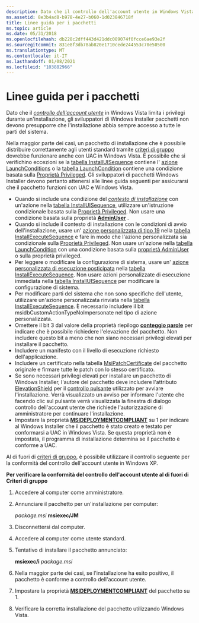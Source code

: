 ```yaml
---
description: Dato che il controllo dell'account utente in Windows Vista limita i privilegi durante un'installazione, gli sviluppatori di Windows Installer pacchetti non devono presupporre che l'installazione abbia sempre accesso a tutte le parti del sistema.
ms.assetid: 8e3b4ad8-b978-4e27-b060-1d023846718f
title: Linee guida per i pacchetti
ms.topic: article
ms.date: 05/31/2018
ms.openlocfilehash: db228c2dff443d421ddc089074f0fcce6ae93e2f
ms.sourcegitcommit: 831e8f3db78ab820e1710cede244553c70e50500
ms.translationtype: MT
ms.contentlocale: it-IT
ms.lasthandoff: 01/08/2021
ms.locfileid: "103882966"
---
```

# <a name="guidelines-for-packages"></a>Linee guida per i pacchetti

Dato che il [*controllo dell'account utente*](u-gly.md) in Windows Vista limita i privilegi durante un'installazione, gli sviluppatori di Windows Installer pacchetti non devono presupporre che l'installazione abbia sempre accesso a tutte le parti del sistema.

Nella maggior parte dei casi, un pacchetto di installazione che è possibile distribuire correttamente agli utenti standard tramite [criteri di gruppo](/previous-versions/windows/desktop/Policy/group-policy-start-page) dovrebbe funzionare anche con UAC in Windows Vista. È possibile che si verifichino eccezioni se la [tabella InstallUISequence](installuisequence-table.md) contiene l' [azione LaunchConditions](launchconditions-action.md) o la [tabella LaunchCondition](launchcondition-table.md) contiene una condizione basata sulla [Proprietà Privileged](privileged.md). Gli sviluppatori di pacchetti Windows Installer devono pertanto attenersi alle linee guida seguenti per assicurarsi che il pacchetto funzioni con UAC e Windows Vista.

-   Quando si include una condizione del [*contesto di installazione*](i-gly.md) con un'azione nella [tabella InstallUISequence](installuisequence-table.md), utilizzare un'istruzione condizionale basata sulla [Proprietà Privileged](privileged.md). Non usare una condizione basata sulla proprietà [**AdminUser**](adminuser.md) .
-   Quando si include il contesto di installazione con le condizioni di avvio dell'installazione, usare un' [azione personalizzata di tipo 19](custom-action-type-19.md) nella [tabella InstallExecuteSequence](installexecutesequence-table.md) e fare in modo che l'azione personalizzata sia condizionale sulla [Proprietà Privileged](privileged.md). Non usare un'azione nella [tabella LaunchCondition](launchcondition-table.md) con una condizione basata sulla [proprietà AdminUser](adminuser.md) o sulla proprietà privileged.
-   Per leggere o modificare la configurazione di sistema, usare un' [azione personalizzata di esecuzione posticipata](deferred-execution-custom-actions.md) nella [tabella InstallExecuteSequence](installexecutesequence-table.md). Non usare azioni personalizzate di esecuzione immediata nella [tabella InstallUISequence](installuisequence-table.md) per modificare la configurazione di sistema.
-   Per modificare parti del sistema che non sono specifiche dell'utente, utilizzare un'azione personalizzata rinviata nella [tabella InstallExecuteSequence](installexecutesequence-table.md). È necessario includere il bit msidbCustomActionTypeNoImpersonate nel tipo di azione personalizzata.
-   Omettere il bit 3 dal valore della proprietà riepilogo [**conteggio parole**](word-count-summary.md) per indicare che è possibile richiedere l'elevazione del pacchetto. Non includere questo bit a meno che non siano necessari privilegi elevati per installare il pacchetto.
-   Includere un manifesto con il livello di esecuzione richiesto dell'applicazione.
-   Includere un certificato nella tabella [MsiPatchCertificate](msipatchcertificate-table.md) del pacchetto originale e firmare tutte le patch con lo stesso certificato.
-   Se sono necessari privilegi elevati per installare un pacchetto di Windows Installer, l'autore del pacchetto deve includere l'attributo [ElevationShield](elevationshield-attribute.md) per il [controllo pulsante](pushbutton-control.md) utilizzato per avviare l'installazione. Verrà visualizzato un avviso per informare l'utente che facendo clic sul pulsante verrà visualizzata la finestra di dialogo controllo dell'account utente che richiede l'autorizzazione di amministratore per continuare l'installazione.
-   Impostare la proprietà [**MSIDEPLOYMENTCOMPLIANT**](msideploymentcompliant.md) su 1 per indicare al Windows Installer che il pacchetto è stato creato e testato per conformarsi a UAC in Windows Vista. Se questa proprietà non è impostata, il programma di installazione determina se il pacchetto è conforme a UAC.

Al di fuori di [criteri di gruppo](/previous-versions/windows/desktop/Policy/group-policy-start-page), è possibile utilizzare il controllo seguente per la conformità del controllo dell'account utente in Windows XP.

**Per verificare la conformità del controllo dell'account utente al di fuori di Criteri di gruppo**

1.  Accedere al computer come amministratore.
2.  Annunciare il pacchetto per un'installazione per computer:

    *package.msi* **msiexec/JM**

3.  Disconnettersi dal computer.
4.  Accedere al computer come utente standard.
5.  Tentativo di installare il pacchetto annunciato:

    **msiexec/i** *package.msi*

6.  Nella maggior parte dei casi, se l'installazione ha esito positivo, il pacchetto è conforme a controllo dell'account utente.
7.  Impostare la proprietà [**MSIDEPLOYMENTCOMPLIANT**](msideploymentcompliant.md) del pacchetto su 1.
8.  Verificare la corretta installazione del pacchetto utilizzando Windows Vista.

 

 
